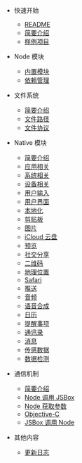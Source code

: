 - 快速开始
  - [README](README.md)
  - [简要介绍](quickstart/intro.md)
  - [样例项目](quickstart/examples.md)

- Node 模块
  - [内置模块](node-modules/builtin.md)
  - [依赖管理](node-modules/deps.md)

- 文件系统
  - [简要介绍](fs/intro.md)
  - [文件路径](fs/paths.md)
  - [文件协议](fs/protocol.md)

- Native 模块
  - [简要介绍](native-modules/intro.md)
  - [应用相关](native-modules/app.md)
  - [系统相关](native-modules/system.md)
  - [设备相关](native-modules/device.md)
  - [用户输入](native-modules/input.md)
  - [用户界面](native-modules/ui.md)
  - [本地化](native-modules/l10n.md)
  - [剪贴板](native-modules/clipboard.md)
  - [图片](native-modules/photo.md)
  - [iCloud 云盘](native-modules/drive.md)
  - [预览](native-modules/quicklook.md)
  - [社交分享](native-modules/share.md)
  - [二维码](native-modules/qrcode.md)
  - [地理位置](native-modules/location.md)
  - [Safari](native-modules/safari.md)
  - [推送](native-modules/push.md)
  - [音频](native-modules/audio.md)
  - [语音合成](native-modules/speech.md)
  - [日历](native-modules/calendar.md)
  - [提醒事项](native-modules/reminder.md)
  - [通讯录](native-modules/contact.md)
  - [消息](native-modules/message.md)
  - [传感数据](native-modules/motion.md)
  - [数据检测](native-modules/detector.md)

- 通信机制
  - [简要介绍](vm/intro.md)
  - [Node 调用 JSBox](vm/node-jsbox.md)
  - [Node 获取参数](vm/context.md)
  - [Objective-C](vm/objc.md)
  - [JSBox 调用 Node](vm/jsbox-node.md)

- 其他内容
  - [更新日志](others/changelog.md)
